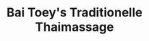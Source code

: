 ---
title: "Bai Toey's Traditionelle Thaimassage"
url: /paderborn/bai-toeys-traditionelle-thaimassage/
shop: Massage
---